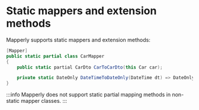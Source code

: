 # Static mappers and extension methods

Mapperly supports static mappers and extension methods:
```csharp
[Mapper]
public static partial class CarMapper
{
    public static partial CarDto CarToCarDto(this Car car);

    private static DateOnly DateTimeToDateOnly(DateTime dt) => DateOnly.FromDateTime(dt);
}
```

:::info
Mapperly does not support static partial mapping methods in non-static mapper classes.
:::
